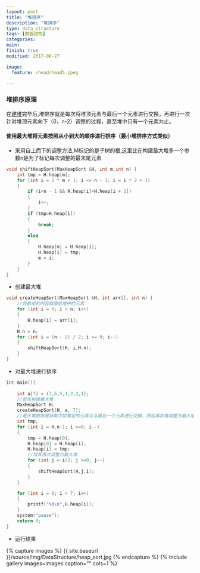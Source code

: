 ```yaml
---
layout: post
title: "堆排序"
description: "堆排序"
type: data_structure
tags: [数据结构]
categories: 
main: 
finish: true
modified: 2017-08-27

image:
  feature: /head/head5.jpeg

---
```



### 堆排序原理

在[建堆](https://luciuscs.github.io/2017/08/26/data-structure-build-heap.html)完毕后,堆排序就是每次将堆顶元素与最后一个元素进行交换，再进行一次针对堆顶元素向下（0，n-2）调整的过程，直至堆中只有一个元素为止。

#### 使用最大堆将元素按照从小到大的顺序进行排序（最小堆排序方式类似）

* 采用自上而下的调整方法,M标记的是子树的根,这里比在构建最大堆多一个参数n是为了标记每次调整的最末尾元素

```c
void shiftHeapSort(MaxHeapSort &H, int m,int n) {
	int tmp = H.heap[m];
	for (int i = 2 * m + 1; i <= n - 1; i = i * 2 + 1)
	{
		if (i<n - 1 && H.heap[i]<H.heap[i + 1])
		{
			i++;
		}
		if (tmp>H.heap[i])
		{
			break;
		}
		else
		{
			H.heap[m] = H.heap[i];
			H.heap[i] = tmp;
			m = i;
		}
	}
}
```

* 创建最大堆

```c
void createHeapSort(MaxHeapSort &H, int arr[], int n) {
	//将数组的内容赋值给堆中的元素
	for (int i = 0; i < n; i++)
	{
		H.heap[i] = arr[i];
	}
	H.n = n;
	for (int i = (n - 2) / 2; i >= 0; i--)
	{
		shiftHeapSort(H, i,H.n);
	}
}
```

* 对最大堆进行排序

```c
int main(){
	 
	int a[7] = {7,6,5,4,3,2,1};
	//首先构建最大堆
	MaxHeapSort H;
	createHeapSort(H, a, 7);
	//最大堆排序是将每次将堆定的元素与与最后一个元素进行交换，然后再将堆调整为最大堆
	int tmp;
	for (int i = H.n-1; i >=0; i--)
	{
		tmp = H.heap[0];
		H.heap[0] = H.heap[i];
		H.heap[i] = tmp;
		//将其再次调整为最大堆
		for (int j = i/2; j >=0; j--)
		{
			shiftHeapSort(H,j,i);
		}
	}

	for (int i = 0; i < 7; i++)
	{
		printf("%d\n",H.heap[i]);
	}
	system("pause");
	return 0;
}

```

* 运行结果

{% capture images %}
		{{ site.baseurl }}/source/img/DataStructure/heap_sort.jpg
{% endcapture %}
{% include gallery images=images caption="" cols=1 %}